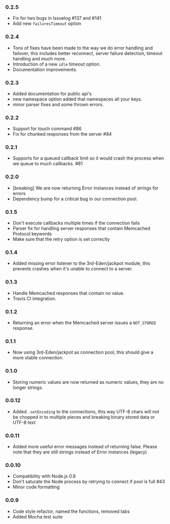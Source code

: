 ### 0.2.5
  - Fix for two bugs in Issuelog #137 and #141
  - Add new `failuresTimeout` option

### 0.2.4
  - Tons of fixes have been made to the way we do error handling and failover,
    this includes better reconnect, server failure detection, timeout handling
    and much more.
  - Introduction of a new `idle` timeout option.
  - Documentation improvements.

### 0.2.3
  - Added documentation for public api's
  - new namespace option added that namespaces all your keys.
  - minor parser fixes and some thrown errors.

### 0.2.2
 - Support for touch command #86
 - Fix for chunked responses from the server #84

### 0.2.1
 - Supports for a queued callback limit so it would crash the process when we queue
   to much callbacks. #81

### 0.2.0
 - [breaking] We are now returning Error instances instead of strings for errors
 - Dependency bump for a critical bug in our connection pool.

### 0.1.5
 - Don't execute callbacks multiple times if the connection fails
 - Parser fix for handling server responses that contain Memcached Protocol
   keywords
 - Make sure that the retry option is set correctly

### 0.1.4
 - Added missing error listener to the 3rd-Eden/jackpot module, this prevents crashes
   when it's unable to connect to a server.

### 0.1.3
 - Handle Memcached responses that contain no value.
 - Travis CI integration.

### 0.1.2
 - Returning an error when the Memcached server issues a `NOT_STORED` response.

### 0.1.1
 - Now using 3rd-Eden/jackpot as connection pool, this should give a more stable
   connection.

### 0.1.0
 - Storing numeric values are now returned as numeric values, they are no
   longer strings.

### 0.0.12
 - Added `.setEncoding` to the connections, this way UTF-8 chars will not be
   chopped in to multiple pieces and breaking binary stored data or UTF-8 text

### 0.0.11
 - Added more useful error messages instead of returning false. Please note
   that they are still strings instead of Error instances (legacy)

### 0.0.10
 - Compatibility with Node.js 0.8
 - Don't saturate the Node process by retrying to connect if pool is full #43
 - Minor code formatting

### 0.0.9
 - Code style refactor, named the functions, removed tabs
 - Added Mocha test suite
